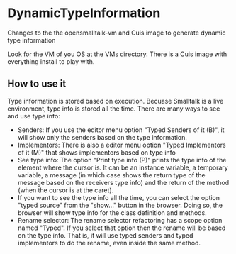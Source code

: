 # DynamicTypeInformation
Changes to the the opensmalltalk-vm and Cuis image to generate dynamic type information

Look for the VM of you OS at the VMs directory.
There is a Cuis image with everything install to play with.

## How to use it
Type information is stored based on execution. Becuase Smalltalk is a live environment, type info is stored all the time.
There are many ways to see and use type info:
- Senders: If you use the editor menu option "Typed Senders of it (B)", it will show only the senders based on the type information. 
- Implementors: There is also a editor menu option "Typed Implementors of it (M)" that shows implementors based on type info
- See type info: The option "Print type info (P)" prints the type info of the element where the cursor is. It can be an instance variable, a temporary variable, a message (in which case shows the return type of the message based on the receivers type info) and the return of the method (when the cursor is at the caret).
- If you want to see the type info all the time, you can select the option "typed source" from the "show..." button in the browser. Doing so, the browser will show type info for the class definition and methods.
- Rename selector: The rename selector refactoring has a scope option named "Typed". If you select that option then the rename will be based on the type info. That is, it will use typed senders and typed implementors to do the rename, even inside the same method.

